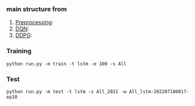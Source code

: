 ### main structure from 
1. [Preprocessing](https://github.com/WJie12/autotrading_preprocessing):
2. [DQN](https://github.com/WJie12/autotrading_DQN):
3. [DDPG](https://github.com/morningsky/CS277-Project-DRL-in-Portfolio-Management):
### Training
```
python run.py -m train -t lstm -e 100 -s All
```
### Test
```
python run.py -m test -t lstm -s All_2021 -w All_lstm-202207180017-ep10
```